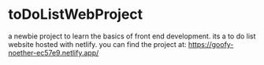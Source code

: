 # toDoListWebProject

a newbie project to learn the basics of front end development. its a to do list website hosted with netlify. you can find the project at: https://goofy-noether-ec57e9.netlify.app/

